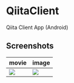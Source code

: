 # QiitaClient
Qiita Client App (Android)

## Screenshots
| movie | image |
|--------|-------|
| <img src="https://user-images.githubusercontent.com/16067422/190676641-83312bcf-3b73-4d1a-a8e9-af089cb2071b.gif"/> | <img src="https://user-images.githubusercontent.com/16067422/194904948-002efd48-b216-4356-8d17-f48170918d16.png"/> |
